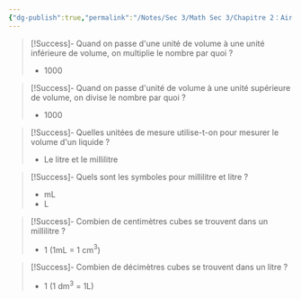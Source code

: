 ```yaml
---
{"dg-publish":true,"permalink":"/Notes/Sec 3/Math Sec 3/Chapitre 2：Aire et Volume/Section 2.2：Notion de volume et d'unités de mesure de volume/2. Conversion d'unités de mesure du volume/"}
---
```



>[!Success]- Quand on passe d'une unité de volume à une unité inférieure de volume, on multiplie le nombre par quoi ?
>- 1000

>[!Success]- Quand on passe d'unité de volume à une unité supérieure de volume, on divise le nombre par quoi ?
>- 1000

>[!Success]- Quelles unitées de mesure utilise-t-on pour mesurer le volume d'un liquide ?
>- Le litre et le millilitre

>[!Success]- Quels sont les symboles pour millilitre et litre ?
>- mL
>- L

>[!Success]- Combien de centimètres cubes se trouvent dans un millilitre ?
>- 1 (1mL = 1 cm$^3$)

>[!Success]- Combien de décimètres cubes se trouvent dans un litre ?
>- 1 (1 dm$^3$ = 1L)
